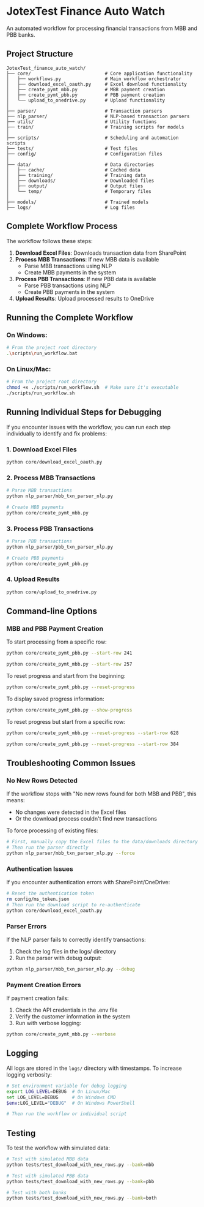 # JotexTest Finance Auto Watch

An automated workflow for processing financial transactions from MBB and PBB banks.

## Project Structure

```
JotexTest_finance_auto_watch/
├── core/                           # Core application functionality
│   ├── workflows.py                # Main workflow orchestrator
│   ├── download_excel_oauth.py     # Excel download functionality
│   ├── create_pymt_mbb.py          # MBB payment creation
│   ├── create_pymt_pbb.py          # PBB payment creation
│   └── upload_to_onedrive.py       # Upload functionality
│
├── parser/                         # Transaction parsers
├── nlp_parser/                     # NLP-based transaction parsers
├── utils/                          # Utility functions
├── train/                          # Training scripts for models
│
├── scripts/                        # Scheduling and automation scripts
├── tests/                          # Test files
├── config/                         # Configuration files
│
├── data/                           # Data directories
│   ├── cache/                      # Cached data
│   ├── training/                   # Training data
│   ├── downloads/                  # Downloaded files
│   ├── output/                     # Output files
│   └── temp/                       # Temporary files
│
├── models/                         # Trained models
├── logs/                           # Log files
```

## Complete Workflow Process

The workflow follows these steps:

1. **Download Excel Files**: Downloads transaction data from SharePoint
2. **Process MBB Transactions**: If new MBB data is available
   - Parse MBB transactions using NLP
   - Create MBB payments in the system
3. **Process PBB Transactions**: If new PBB data is available
   - Parse PBB transactions using NLP
   - Create PBB payments in the system
4. **Upload Results**: Upload processed results to OneDrive

## Running the Complete Workflow

### On Windows:

```bash
# From the project root directory
.\scripts\run_workflow.bat
```

### On Linux/Mac:

```bash
# From the project root directory
chmod +x ./scripts/run_workflow.sh  # Make sure it's executable
./scripts/run_workflow.sh
```

## Running Individual Steps for Debugging

If you encounter issues with the workflow, you can run each step individually to identify and fix problems:

### 1. Download Excel Files

```bash
python core/download_excel_oauth.py
```

### 2. Process MBB Transactions

```bash
# Parse MBB transactions
python nlp_parser/mbb_txn_parser_nlp.py

# Create MBB payments
python core/create_pymt_mbb.py
```

### 3. Process PBB Transactions

```bash
# Parse PBB transactions
python nlp_parser/pbb_txn_parser_nlp.py

# Create PBB payments
python core/create_pymt_pbb.py
```

### 4. Upload Results

```bash
python core/upload_to_onedrive.py
```

## Command-line Options

### MBB and PBB Payment Creation

To start processing from a specific row:

```bash
python core/create_pymt_pbb.py --start-row 241
```

```bash
python core/create_pymt_mbb.py --start-row 257
```

To reset progress and start from the beginning:

```bash
python core/create_pymt_pbb.py --reset-progress
```

To display saved progress information:

```bash
python core/create_pymt_pbb.py --show-progress
```

To reset progress but start from a specific row:

```bash
python core/create_pymt_mbb.py --reset-progress --start-row 628
```

```bash
python core/create_pymt_pbb.py --reset-progress --start-row 384
```

## Troubleshooting Common Issues

### No New Rows Detected

If the workflow stops with "No new rows found for both MBB and PBB", this means:

- No changes were detected in the Excel files
- Or the download process couldn't find new transactions

To force processing of existing files:

```bash
# First, manually copy the Excel files to the data/downloads directory
# Then run the parser directly
python nlp_parser/mbb_txn_parser_nlp.py --force
```

### Authentication Issues

If you encounter authentication errors with SharePoint/OneDrive:

```bash
# Reset the authentication token
rm config/ms_token.json
# Then run the download script to re-authenticate
python core/download_excel_oauth.py
```

### Parser Errors

If the NLP parser fails to correctly identify transactions:

1. Check the log files in the logs/ directory
2. Run the parser with debug output:

```bash
python nlp_parser/mbb_txn_parser_nlp.py --debug
```

### Payment Creation Errors

If payment creation fails:

1. Check the API credentials in the .env file
2. Verify the customer information in the system
3. Run with verbose logging:

```bash
python core/create_pymt_mbb.py --verbose
```

## Logging

All logs are stored in the `logs/` directory with timestamps. To increase logging verbosity:

```bash
# Set environment variable for debug logging
export LOG_LEVEL=DEBUG  # On Linux/Mac
set LOG_LEVEL=DEBUG     # On Windows CMD
$env:LOG_LEVEL="DEBUG"  # On Windows PowerShell

# Then run the workflow or individual script
```

## Testing

To test the workflow with simulated data:

```bash
# Test with simulated MBB data
python tests/test_download_with_new_rows.py --bank=mbb

# Test with simulated PBB data
python tests/test_download_with_new_rows.py --bank=pbb

# Test with both banks
python tests/test_download_with_new_rows.py --bank=both
```

